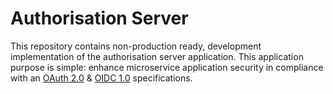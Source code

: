 # Authorisation Server

This repository contains non-production ready, development implementation
of the authorisation server application.
This application purpose is simple: enhance microservice application security in
compliance with an [OAuth 2.0](https://datatracker.ietf.org/doc/html/rfc6749) & 
[OIDC 1.0](https://openid.net/specs/openid-connect-core-1_0.html) specifications.
